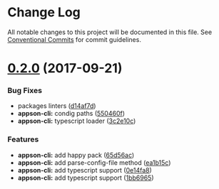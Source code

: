 # Change Log

All notable changes to this project will be documented in this file.
See [Conventional Commits](https://conventionalcommits.org) for commit guidelines.

<a name="0.2.0"></a>
# [0.2.0](https://github.com/one-market/appson/compare/v0.1.0...v0.2.0) (2017-09-21)


### Bug Fixes

* packages linters ([d14af7d](https://github.com/one-market/appson/commit/d14af7d))
* **appson-cli:** condig paths ([550460f](https://github.com/one-market/appson/commit/550460f))
* **appson-cli:** typescript loader ([3c2e10c](https://github.com/one-market/appson/commit/3c2e10c))


### Features

* **appson-cli:** add happy pack ([65d56ac](https://github.com/one-market/appson/commit/65d56ac))
* **appson-cli:** add parse-config-file method ([ea1b15c](https://github.com/one-market/appson/commit/ea1b15c))
* **appson-cli:** add typescript support ([0e14fa8](https://github.com/one-market/appson/commit/0e14fa8))
* **appson-cli:** add typescript support ([1bb6965](https://github.com/one-market/appson/commit/1bb6965))
